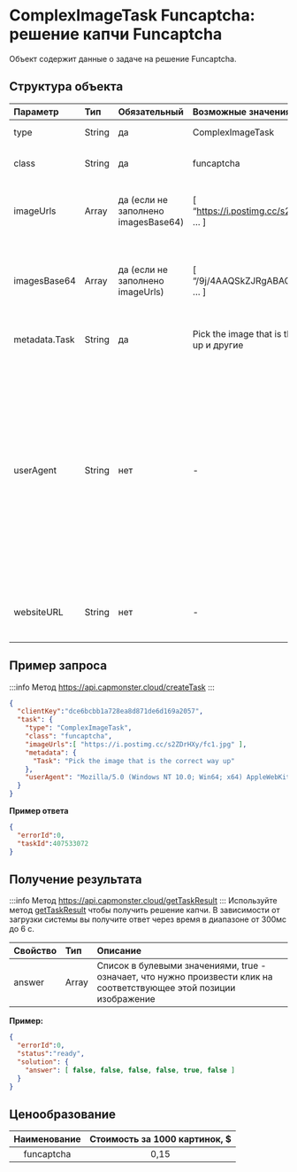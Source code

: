 ﻿---
sidebar_position: 9
sidebar_label: FunCaptcha Click
---

# ComplexImageTask Funcaptcha: решение капчи Funcaptcha
Объект содержит данные о задаче на решение Funcaptcha.

## **Структура объекта**

|**Параметр**|**Тип**|**Обязательный**|**Возможные значения**|**Описание**|
| :- | :- | :- | :- | :- |
|type|String|да|ComplexImageTask|Определяет тип объекта задачи|
|class|String|да|funcaptcha|Определяет класс объекта задачи|
|imageUrls|Array|да (если не заполнено imagesBase64)|[ “<https://i.postimg.cc/s2ZDrHXy/fc1.jpg>”, … ]|Список с адресами изображений. Максимум один url на запрос!|
|imagesBase64|Array|да (если не заполнено imageUrls)|[ “/9j/4AAQSkZJRgABAQEAAAAAAAD…”, … ]|Список с изображениями в формате base64. Максимум один элемент на запрос!|
|metadata.Task|String|да|Pick the image that is the correct way up и другие|Текст задания (на английском)|
|userAgent|String|нет|-|User-Agent браузера, используемый при загрузке изображений, если были переданы ссылки в imageUrls. Необходимо использовать подпись современного браузера, иначе Google будет возвращать ошибку, требуя обновить браузер.|
|websiteURL|String|нет|-|Адрес страницы на которой решается каптча|

## **Пример запроса**
:::info Метод
<https://api.capmonster.cloud/createTask>
:::

```json
{
  "clientKey":"dce6bcbb1a728ea8d871de6d169a2057",
  "task": {
    "type": "ComplexImageTask",
    "class": "funcaptcha",
    "imageUrls":[ "https://i.postimg.cc/s2ZDrHXy/fc1.jpg" ],
    "metadata": {
      "Task": "Pick the image that is the correct way up"
    },
    "userAgent": "Mozilla/5.0 (Windows NT 10.0; Win64; x64) AppleWebKit/537.36 (KHTML, like Gecko) Chrome/103.0.0.0 Safari/537.36."
  }
}
```

**Пример ответа**
```json
{
  "errorId":0,
  "taskId":407533072
}
```

## **Получение результата**
:::info Метод
<https://api.capmonster.cloud/getTaskResult>
:::
Используйте метод [getTaskResult](https://capmonster.atlassian.net/wiki/spaces/APIS/pages/557078/getTaskResult) чтобы получить решение капчи. В зависимости от загрузки системы вы получите ответ через время в диапазоне от 300мс до 6 с.

|**Свойство**|**Тип**|**Описание**|
| :- | :- | :- |
|answer|Array|Список в булевыми значениями, true - означает, что нужно произвести клик на соответствующее этой позиции изображение|

**Пример:**
```json
{
  "errorId":0,
  "status":"ready",
  "solution": {
    "answer": [ false, false, false, false, true, false ]
  }
}
```

## **Ценообразование**

|**Наименование**|**Стоимость за 1000 картинок, $**|
| :-: | :-: |
|funcaptcha|0,15|

